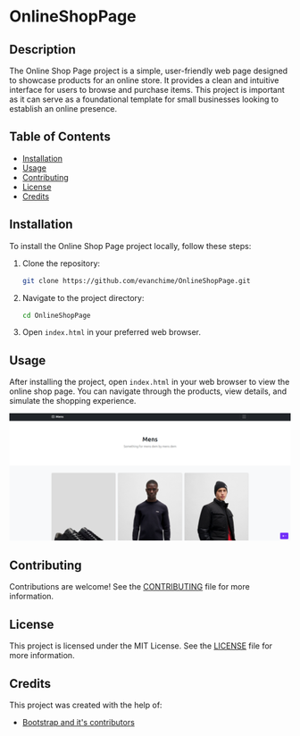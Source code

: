 # OnlineShopPage

## Description
The Online Shop Page project is a simple, user-friendly web page designed to showcase products for an online store. It provides a clean and intuitive interface for users to browse and purchase items. This project is important as it can serve as a foundational template for small businesses looking to establish an online presence.

## Table of Contents
- [Installation](#installation)
- [Usage](#usage)
- [Contributing](#contributing)
- [License](#license)
- [Credits](#credits)

## Installation
To install the Online Shop Page project locally, follow these steps:
1. Clone the repository:
    ```bash
    git clone https://github.com/evanchime/OnlineShopPage.git
    ```
2. Navigate to the project directory:
    ```bash
    cd OnlineShopPage
    ```
3. Open `index.html` in your preferred web browser.

## Usage
After installing the project, open `index.html` in your web browser to view the online shop page. You can navigate through the products, view details, and simulate the shopping experience.

![Screenshot of Online Shop Page](onlineShopPageScreenshot.png)

## Contributing

Contributions are welcome! See the [CONTRIBUTING](CONTRIBUTING.md) file for more information.

## License

This project is licensed under the MIT License. See the [LICENSE](LICENSE.md) file for more information.

## Credits
This project was created with the help of:
- [Bootstrap and it's contributors](https://getbootstrap.com/)
